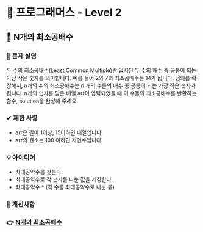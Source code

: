 # 🔔 프로그래머스 - Level 2

## 📑 N개의 최소공배수

### 📌 문제 설명

두 수의 최소공배수(Least Common Multiple)란 입력된 두 수의 배수 중 공통이 되는 가장 작은 숫자를 의미합니다. 
예를 들어 2와 7의 최소공배수는 14가 됩니다. 정의를 확장해서, n개의 수의 최소공배수는 n 개의 수들의 배수 중 공통이 되는 가장 작은 숫자가 됩니다. 
n개의 숫자를 담은 배열 arr이 입력되었을 때 이 수들의 최소공배수를 반환하는 함수, solution을 완성해 주세요.


### ✔ 제한 사항
- arr은 길이 1이상, 15이하인 배열입니다.
- arr의 원소는 100 이하인 자연수입니다.

### 💡 아이디어
- 최대공약수를 찾는다. 
- 최대공약수로 각 숫자를 나눈 값을 저장한다. 
- 최대공약수 * (각 수를 최대공약수로 나눈 몫)

### 💬 개선사항

### 👉 [N개의 최소공배수](https://programmers.co.kr/learn/courses/30/lessons/12953)


